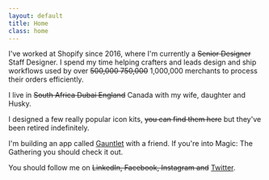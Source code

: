 ```yaml
---
layout: default
title: Home
class: home
---
```


I've worked at Shopify since 2016, where I'm currently a ~~Senior Designer~~ Staff Designer. I spend my time helping crafters and leads design and ship workflows used by over ~~500,000 750,000~~ 1,000,000 merchants to process their orders efficiently.

I live in ~~South Africa Dubai England~~ Canada with my wife, daughter and Husky.

I designed a few really popular icon kits, ~~you can find them here~~ but they've been retired indefinitely.

I'm building an app called [Gauntlet](http://gauntletapp.com/) with a friend. If you're into Magic: The Gathering you should check it out.

You should follow me on ~~LinkedIn, Facebook, Instagram and~~ [Twitter](https://twitter.com/AdamWhitcroft).
